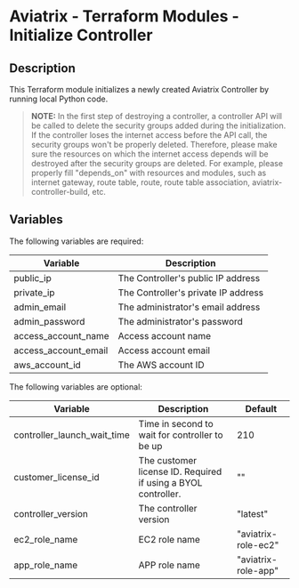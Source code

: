 # Aviatrix - Terraform Modules - Initialize Controller

## Description

This Terraform module initializes a newly created Aviatrix Controller by running local Python code.

> **NOTE:** In the first step of destroying a controller, a controller API will be called to delete the security groups 
> added during the initialization. If the controller loses the internet access before the API call, the security groups 
> won't be properly deleted. Therefore, please make sure the resources on which the internet access depends will be 
> destroyed after the security groups are deleted. For example, please properly fill "depends_on" with resources and 
> modules, such as internet gateway, route table, route, route table association, aviatrix-controller-build, etc.

## Variables

The following variables are required:

| Variable  | Description |
| --------- | ----------- |
| public_ip | The Controller's public IP address |
| private_ip | The Controller's private IP address |
| admin_email | The administrator's email address |
| admin_password | The administrator's password |
| access_account_name | Access account name |
| access_account_email | Access account email |
| aws_account_id | The AWS account ID |

The following variables are optional:

| Variable  | Description | Default |
| --------- | ----------- | ------- |
| controller_launch_wait_time | Time in second to wait for controller to be up | 210 |
| customer_license_id |The customer license ID. Required if using a BYOL controller.| "" |
| controller_version | The controller version | "latest" |
| ec2_role_name | EC2 role name | "aviatrix-role-ec2" |
| app_role_name | APP role name | "aviatrix-role-app" |
